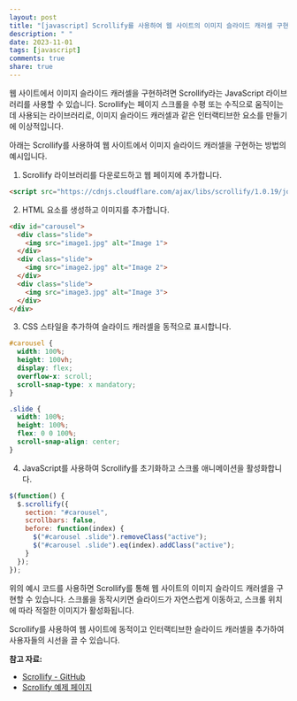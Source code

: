 ```yaml
---
layout: post
title: "[javascript] Scrollify를 사용하여 웹 사이트의 이미지 슬라이드 캐러셀 구현 방법"
description: " "
date: 2023-11-01
tags: [javascript]
comments: true
share: true
---
```


웹 사이트에서 이미지 슬라이드 캐러셀을 구현하려면 Scrollify라는 JavaScript 라이브러리를 사용할 수 있습니다. Scrollify는 페이지 스크롤을 수평 또는 수직으로 움직이는 데 사용되는 라이브러리로, 이미지 슬라이드 캐러셀과 같은 인터랙티브한 요소를 만들기에 이상적입니다.

아래는 Scrollify를 사용하여 웹 사이트에서 이미지 슬라이드 캐러셀을 구현하는 방법의 예시입니다.

1. Scrollify 라이브러리를 다운로드하고 웹 페이지에 추가합니다.

```html
<script src="https://cdnjs.cloudflare.com/ajax/libs/scrollify/1.0.19/jquery.scrollify.min.js"></script>
```

2. HTML 요소를 생성하고 이미지를 추가합니다.

```html
<div id="carousel">
  <div class="slide">
    <img src="image1.jpg" alt="Image 1">
  </div>
  <div class="slide">
    <img src="image2.jpg" alt="Image 2">
  </div>
  <div class="slide">
    <img src="image3.jpg" alt="Image 3">
  </div>
</div>
```

3. CSS 스타일을 추가하여 슬라이드 캐러셀을 동적으로 표시합니다.

```css
#carousel {
  width: 100%;
  height: 100vh;
  display: flex;
  overflow-x: scroll;
  scroll-snap-type: x mandatory;
}

.slide {
  width: 100%;
  height: 100%;
  flex: 0 0 100%;
  scroll-snap-align: center;
}
```

4. JavaScript를 사용하여 Scrollify를 초기화하고 스크롤 애니메이션을 활성화합니다.

```javascript
$(function() {
  $.scrollify({
    section: "#carousel",
    scrollbars: false,
    before: function(index) {
      $("#carousel .slide").removeClass("active");
      $("#carousel .slide").eq(index).addClass("active");
    }
  });
});
```

위의 예시 코드를 사용하면 Scrollify를 통해 웹 사이트의 이미지 슬라이드 캐러셀을 구현할 수 있습니다. 스크롤을 동작시키면 슬라이드가 자연스럽게 이동하고, 스크롤 위치에 따라 적절한 이미지가 활성화됩니다.

Scrollify를 사용하여 웹 사이트에 동적이고 인터랙티브한 슬라이드 캐러셀을 추가하여 사용자들의 시선을 끌 수 있습니다.

**참고 자료:**
- [Scrollify - GitHub](https://github.com/lukehaas/Scrollify)
- [Scrollify 예제 페이지](https://projects.lukehaas.me/scrollify/#home)